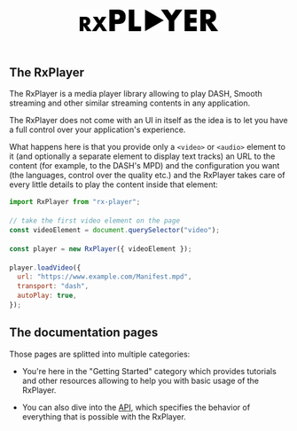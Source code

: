 <p align="center">
  <img style="max-width: 250px; margin: 30px;" src="../static/img/logo.png" />
</p>

## The RxPlayer

The RxPlayer is a media player library allowing to play DASH, Smooth streaming and other
similar streaming contents in any application.

The RxPlayer does not come with an UI in itself as the idea is to let you have a full
control over your application's experience.

What happens here is that you provide only a `<video>` or `<audio>` element to it (and
optionally a separate element to display text tracks) an URL to the content (for example,
to the DASH's MPD) and the configuration you want (the languages, control over the quality
etc.) and the RxPlayer takes care of every little details to play the content inside that
element:

```js
import RxPlayer from "rx-player";

// take the first video element on the page
const videoElement = document.querySelector("video");

const player = new RxPlayer({ videoElement });

player.loadVideo({
  url: "https://www.example.com/Manifest.mpd",
  transport: "dash",
  autoPlay: true,
});
```

## The documentation pages

Those pages are splitted into multiple categories:

- You're here in the "Getting Started" category which provides tutorials and other
  resources allowing to help you with basic usage of the RxPlayer.

- You can also dive into the [API](../api/Overview.md), which specifies the behavior of
  everything that is possible with the RxPlayer.
